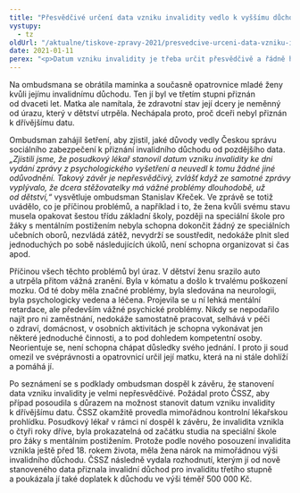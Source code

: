 ```yaml
---
title: "Přesvědčivé určení data vzniku invalidity vedlo k vyššímu důchodu a doplatku"
vystupy:
  - tz
oldUrl: "/aktualne/tiskove-zpravy-2021/presvedcive-urceni-data-vzniku-invalidity-vedlo-k-vyssimu-duchodu-a-doplatku"
date: 2021-01-11
perex: "<p>Datum vzniku invalidity je třeba určit přesvědčivě a řádně ho odůvodnit. Nelze za něj bez dalšího považovat datum vydání lékařské zprávy. Přesto se ombudsman s takovými případy setkává. Naštěstí se pochybení prakticky vždy podaří napravit. V souvislosti s invalidními důchody se na ombudsmana ročně obrátí více než 300 lidí. </p>"
---
```


<!-- imported from the old website -->

<p>Na ombudsmana se obrátila maminka a současně opatrovnice mladé ženy kvůli jejímu invalidnímu důchodu. Ten jí byl ve třetím stupni přiznán od dvaceti let. Matka ale namítala, že zdravotní stav její dcery je neměnný od úrazu, který v dětství utrpěla. Nechápala proto, proč dceři nebyl přiznán k dřívějšímu datu.</p> <p>Ombudsman zahájil šetření, aby zjistil, jaké důvody vedly Českou správu sociálního zabezpečení k přiznání invalidního důchodu od pozdějšího data.<i> „Zjistili jsme, že posudkový lékař stanovil datum vzniku invalidity ke dni vydání zprávy z psychologického vyšetření a neuvedl k tomu žádné jiné odůvodnění. Takový závěr je nepřesvědčivý, zvlášť když ze samotné zprávy vyplývalo, že dcera stěžovatelky má vážné problémy dlouhodobě, už od dětství,“</i> vysvětluje ombudsman Stanislav Křeček. Ve zprávě se totiž uvádělo, co je příčinou problémů, a například i to, že žena kvůli svému stavu musela opakovat šestou třídu základní školy, později na speciální škole pro žáky s mentálním postižením nebyla schopna dokončit žádný ze speciálních učebních oborů, nezvládá zátěž, nevydrží se soustředit, nedokáže plnit sled jednoduchých po sobě následujících úkolů, není schopna organizovat si čas apod.</p> <p>Příčinou všech těchto problémů byl úraz. V dětství ženu srazilo auto a utrpěla přitom vážná zranění. Byla v kómatu a došlo k trvalému poškození mozku. Od té doby měla značné problémy, byla sledována na neurologii, byla psychologicky vedena a léčena. Projevila se u ní lehká mentální retardace, ale především vážné psychické problémy. Nikdy se nepodařilo najít pro ni zaměstnání, nedokáže samostatně pracovat, selhává v péči o zdraví, domácnost, v osobních aktivitách je schopna vykonávat jen některé jednoduché činnosti, a to pod dohledem kompetentní osoby. Neorientuje se, není schopna chápat důsledky svého jednání. I proto ji soud omezil ve svéprávnosti a opatrovnicí určil její matku, která na ni stále dohlíží a pomáhá jí.</p><p> Po seznámení se s podklady ombudsman dospěl k závěru, že stanovení data vzniku invalidity je velmi nepřesvědčivé. Požádal proto ČSSZ, aby případ posoudila s důrazem na možnost stanovit datum vzniku invalidity k dřívějšímu datu. ČSSZ okamžitě provedla mimořádnou kontrolní lékařskou prohlídku. Posudkový lékař v rámci ní dospěl k závěru, že invalidita vznikla o čtyři roky dříve, byla prokazatelná od začátku studia na speciální škole pro žáky s mentálním postižením. Protože podle nového posouzení invalidita vznikla ještě před 18. rokem života, měla žena nárok na mimořádnou výši invalidního důchodu. ČSSZ následně vydala rozhodnutí, kterým jí od nově stanoveného data přiznala invalidní důchod pro invaliditu třetího stupně a poukázala jí také doplatek k důchodu ve výši téměř 500 000 Kč.</p>
